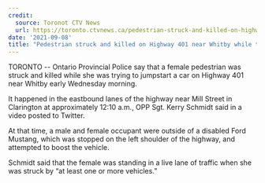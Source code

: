 ```yaml
---
credit:
  source: Toronot CTV News
  url: https://toronto.ctvnews.ca/pedestrian-struck-and-killed-on-highway-401-near-whitby-while-trying-to-jumpstart-car-opp-1.5577129
date: '2021-09-08'
title: "Pedestrian struck and killed on Highway 401 near Whitby while trying to jumpstart car: OPP"
---
```

TORONTO -- Ontario Provincial Police say that a female pedestrian was struck and killed while she was trying to jumpstart a car on Highway 401 near Whitby early Wednesday morning.

It happened in the eastbound lanes of the highway near Mill Street in Clarington at approximately 12:10 a.m., OPP Sgt. Kerry Schmidt said in a video posted to Twitter.

At that time, a male and female occupant were outside of a disabled Ford Mustang, which was stopped on the left shoulder of the highway, and attempted to boost the vehicle.


Schmidt said that the female was standing in a live lane of traffic when she was struck by “at least one or more vehicles.”

